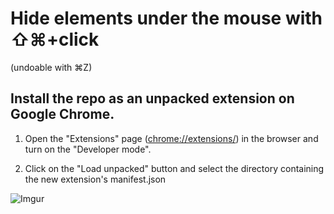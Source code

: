 # Hide elements under the mouse with ⇧⌘+click

(undoable with ⌘Z)

## Install the repo as an unpacked extension on Google Chrome.

1. Open the "Extensions" page ([chrome://extensions/](chrome://extensions/)) in the browser and turn on the "Developer mode".

2. Click on the "Load unpacked" button and select the directory containing the new extension's manifest.json

![Imgur](https://i.imgur.com/xdchdQa.png)
